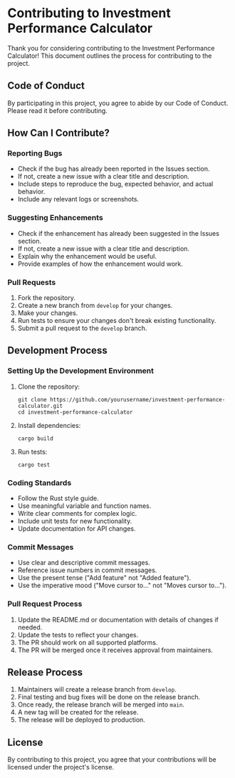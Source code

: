# Contributing to Investment Performance Calculator

Thank you for considering contributing to the Investment Performance Calculator! This document outlines the process for contributing to the project.

## Code of Conduct

By participating in this project, you agree to abide by our Code of Conduct. Please read it before contributing.

## How Can I Contribute?

### Reporting Bugs

- Check if the bug has already been reported in the Issues section.
- If not, create a new issue with a clear title and description.
- Include steps to reproduce the bug, expected behavior, and actual behavior.
- Include any relevant logs or screenshots.

### Suggesting Enhancements

- Check if the enhancement has already been suggested in the Issues section.
- If not, create a new issue with a clear title and description.
- Explain why the enhancement would be useful.
- Provide examples of how the enhancement would work.

### Pull Requests

1. Fork the repository.
2. Create a new branch from `develop` for your changes.
3. Make your changes.
4. Run tests to ensure your changes don't break existing functionality.
5. Submit a pull request to the `develop` branch.

## Development Process

### Setting Up the Development Environment

1. Clone the repository:
   ```
   git clone https://github.com/yourusername/investment-performance-calculator.git
   cd investment-performance-calculator
   ```

2. Install dependencies:
   ```
   cargo build
   ```

3. Run tests:
   ```
   cargo test
   ```

### Coding Standards

- Follow the Rust style guide.
- Use meaningful variable and function names.
- Write clear comments for complex logic.
- Include unit tests for new functionality.
- Update documentation for API changes.

### Commit Messages

- Use clear and descriptive commit messages.
- Reference issue numbers in commit messages.
- Use the present tense ("Add feature" not "Added feature").
- Use the imperative mood ("Move cursor to..." not "Moves cursor to...").

### Pull Request Process

1. Update the README.md or documentation with details of changes if needed.
2. Update the tests to reflect your changes.
3. The PR should work on all supported platforms.
4. The PR will be merged once it receives approval from maintainers.

## Release Process

1. Maintainers will create a release branch from `develop`.
2. Final testing and bug fixes will be done on the release branch.
3. Once ready, the release branch will be merged into `main`.
4. A new tag will be created for the release.
5. The release will be deployed to production.

## License

By contributing to this project, you agree that your contributions will be licensed under the project's license. 